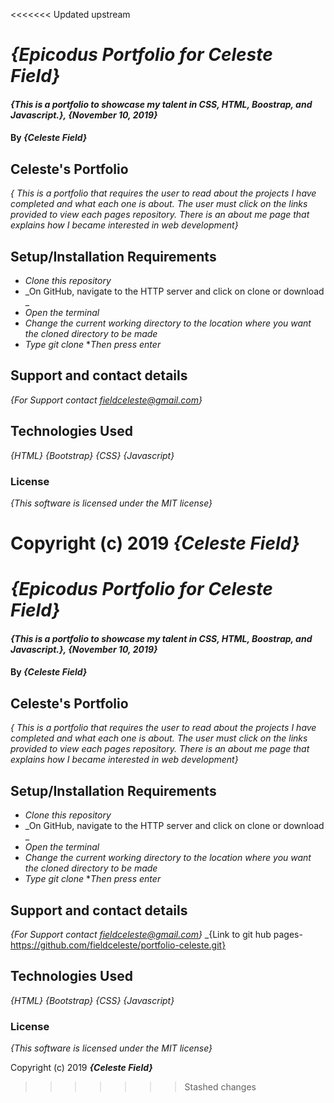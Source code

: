 <<<<<<< Updated upstream
# _{Epicodus Portfolio for Celeste Field}_

#### _{This is a portfolio to showcase my talent in CSS, HTML, Boostrap, and Javascript.}, {November 10, 2019}_

#### By _**{Celeste Field}**_

## Celeste's Portfolio 

_{ This is a portfolio that requires the user to read about the projects I have completed and what each one is about. The user 
must click on the links provided to view each pages repository. There is an about me page that explains how I became interested 
in web development}_

## Setup/Installation Requirements

* _Clone this repository_
* _On GitHub, navigate to the HTTP server and click on clone or download _
* _Open the terminal_
* _Change the current working directory to the location where you want the cloned directory to be made_
* _Type git clone_
*_Then press enter_

## Support and contact details

_{For Support contact fieldceleste@gmail.com}_

## Technologies Used

_{HTML}_
_{Bootstrap}_
_{CSS}_
_{Javascript}_

### License

*{This software is licensed under the MIT license}*

Copyright (c) 2019 **_{Celeste Field}_**
=======
# _{Epicodus Portfolio for Celeste Field}_

#### _{This is a portfolio to showcase my talent in CSS, HTML, Boostrap, and Javascript.}, {November 10, 2019}_

#### By _**{Celeste Field}**_

## Celeste's Portfolio 

_{ This is a portfolio that requires the user to read about the projects I have completed and what each one is about. The user 
must click on the links provided to view each pages repository. There is an about me page that explains how I became interested 
in web development}_

## Setup/Installation Requirements

* _Clone this repository_
* _On GitHub, navigate to the HTTP server and click on clone or download _
* _Open the terminal_
* _Change the current working directory to the location where you want the cloned directory to be made_
* _Type git clone_
*_Then press enter_

## Support and contact details

_{For Support contact fieldceleste@gmail.com}_
_{Link to git hub pages-https://github.com/fieldceleste/portfolio-celeste.git}

## Technologies Used

_{HTML}_
_{Bootstrap}_
_{CSS}_
_{Javascript}_

### License

*{This software is licensed under the MIT license}*

Copyright (c) 2019 **_{Celeste Field}_**
>>>>>>> Stashed changes
